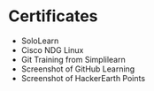 # **Certificates**
* SoloLearn
* Cisco NDG Linux
* Git Training from Simplilearn
* Screenshot of GitHub Learning
* Screenshot of HackerEarth Points